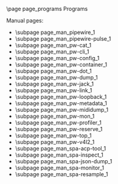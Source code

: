 \page page_programs Programs

Manual pages:

- \subpage page_man_pipewire_1
- \subpage page_man_pipewire-pulse_1
- \subpage page_man_pw-cat_1
- \subpage page_man_pw-cli_1
- \subpage page_man_pw-config_1
- \subpage page_man_pw-container_1
- \subpage page_man_pw-dot_1
- \subpage page_man_pw-dump_1
- \subpage page_man_pw-jack_1
- \subpage page_man_pw-link_1
- \subpage page_man_pw-loopback_1
- \subpage page_man_pw-metadata_1
- \subpage page_man_pw-mididump_1
- \subpage page_man_pw-mon_1
- \subpage page_man_pw-profiler_1
- \subpage page_man_pw-reserve_1
- \subpage page_man_pw-top_1
- \subpage page_man_pw-v4l2_1
- \subpage page_man_spa-acp-tool_1
- \subpage page_man_spa-inspect_1
- \subpage page_man_spa-json-dump_1
- \subpage page_man_spa-monitor_1
- \subpage page_man_spa-resample_1

